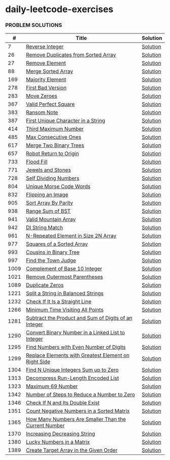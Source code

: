 # daily-leetcode-exercises

### **PROBLEM SOLUTIONS**

|**#**|**Title**|**Solution**|
|---|---|---|
|7|[Reverse Integer](https://leetcode.com/problems/reverse-integer/)| [Solution](../master/src/com/company/ReverseInteger.java)|
|26|[Remove Duplicates from Sorted Array](https://leetcode.com/problems/remove-duplicates-from-sorted-array/)| [Solution](../master/src/com/company/RemoveDuplicatesFromSortedArray.java)|
|27|[Remove Element](https://leetcode.com/problems/remove-element/)| [Solution](../master/src/com/company/RemoveElement.java)|
|88|[Merge Sorted Array](https://leetcode.com/problems/merge-sorted-array/)| [Solution](../master/src/com/company/MergeSortedArray.java)|
|169|[Majority Element](https://leetcode.com/problems/majority-element/)| [Solution](../master/src/com/company/MajorityElement.java)  |
|278|[First Bad Version](https://leetcode.com/problems/first-bad-version/)| [Solution](../master/src/com/company/FirstBadVersion.java)  |
|283|[Move Zeroes](https://leetcode.com/problems/move-zeroes/)| [Solution](../master/src/com/company/MoveZeroes.java)  |
|367|[Valid Perfect Square](https://leetcode.com/problems/valid-perfect-square/)|[Solution](../master/src/com/company/ValidPerfectSquare.java)   |
|383|[Ransom Note](https://leetcode.com/problems/ransom-note/)|[Solution](../master/src/com/company/RansomNote.java)   |
|387|[First Unique Character in a String](https://leetcode.com/problems/first-unique-character-in-a-string/)|[Solution](../master/src/com/company/FirstUniqueCharacterInAString.java)   |
|414|[Third Maximum Number](https://leetcode.com/problems/third-maximum-number/)|[Solution](../master/src/com/company/ThirdMaximumNumber.java)   |
|485|[Max Consecutive Ones](https://leetcode.com/problems/max-consecutive-ones/)|[Solution](../master/src/com/company/MaxConsecutiveOnes.java)   |
|617|[Merge Two Binary Trees](https://leetcode.com/problems/merge-two-binary-trees/)|[Solution](../master/src/com/company/MergeTwoBinaryTrees.java)   |
|657|[Robot Return to Origin](https://leetcode.com/problems/robot-return-to-origin/)|[Solution](../master/src/com/company/RobotReturnToOrigin.java)   |
|733|[Flood Fill](https://leetcode.com/problems/flood-fill/)|[Solution](../master/src/com/company/FloodFill.java)|
|771|[Jewels and Stones](https://leetcode.com/problems/jewels-and-stones/)|[Solution](../master/src/com/company/JewelsAndStones.java)|
|728|[Self Dividing Numbers](https://leetcode.com/problems/self-dividing-numbers/)|[Solution](../master/src/com/company/SelfDividingNumbers.java)|
|804|[Unique Morse Code Words](https://leetcode.com/problems/unique-morse-code-words/)|[Solution](../master/src/com/company/UniqueMorseCodeWords.java)|
|832|[Flipping an Image](https://leetcode.com/problems/flipping-an-image/)|[Solution](../master/src/com/company/FlippingAnImage.java)   |
|905|[Sort Array By Parity](https://leetcode.com/problems/sort-array-by-parity/)|[Solution](../master/src/com/company/SortArrayByParity.java)|
|938|[Range Sum of BST](https://leetcode.com/problems/range-sum-of-bst/)|[Solution](../master/src/com/company/RangeSumOfBST.java)|
|941|[Valid Mountain Array](https://leetcode.com/problems/valid-mountain-array/)|[Solution](../master/src/com/company/ValidMountainArray.java)|
|942|[DI String Match](https://leetcode.com/problems/di-string-match/)|[Solution](../master/src/com/company/DIStringMatch.java)|
|961|[N-Repeated Element in Size 2N Array](https://leetcode.com/problems/n-repeated-element-in-size-2n-array/)|[Solution](../master/src/com/company/NRepeatedElementInSize2NArray.java)|
|977|[Squares of a Sorted Array](https://leetcode.com/problems/squares-of-a-sorted-array/)|[Solution](../master/src/com/company/SquaresOfASortedArray.java)|
|993|[Cousins in Binary Tree](https://leetcode.com/problems/cousins-in-binary-tree/)|[Solution](../master/src/com/company/CousinsInBinaryTree.java)|
|997|[Find the Town Judge](https://leetcode.com/problems/find-the-town-judge/)|[Solution](../master/src/com/company/FindTheTownJudge.java)|
|1009|[Complement of Base 10 Integer](https://leetcode.com/problems/complement-of-base-10-integer/)|[Solution](../master/src/com/company/NumberComplement.java)|
|1021|[Remove Outermost Parentheses](https://leetcode.com/problems/remove-outermost-parentheses/)|[Solution](../master/src/com/company/RemoveOutermostParentheses.java)|
|1089|[Duplicate Zeros](https://leetcode.com/problems/duplicate-zeros/)|[Solution](../master/src/com/company/DuplicateZeros.java)|
|1221|[Split a String in Balanced Strings](https://leetcode.com/problems/split-a-string-in-balanced-strings/)|[Solution](../master/src/com/company/SplitAStringInBalancedStrings.java)|
|1232|[Check If It Is a Straight Line](https://leetcode.com/problems/check-if-it-is-a-straight-line/)|[Solution](../master/src/com/company/CheckIfItIsAStraightLine.java)|
|1266|[Minimum Time Visiting All Points](https://leetcode.com/problems/minimum-time-visiting-all-points/)|[Solution](../master/src/com/company/MinimumTimeVisitingAllPoints.java)|
|1281|[Subtract the Product and Sum of Digits of an Integer](https://leetcode.com/problems/subtract-the-product-and-sum-of-digits-of-an-integer/)|[Solution](../master/src/com/company/SubtractTheProductAndSumOfDigitsOfAnInteger.java)|
|1290|[Convert Binary Number in a Linked List to Integer](https://leetcode.com/problems/convert-binary-number-in-a-linked-list-to-integer/)|[Solution](../master/src/com/company/ConvertBinaryNumberInALinkedListToInteger.java)|
|1295|[Find Numbers with Even Number of Digits](https://leetcode.com/problems/find-numbers-with-even-number-of-digits/)|[Solution](../master/src/com/company/FindNumbersWithEvenNumberOfDigits.java)|
|1299|[Replace Elements with Greatest Element on Right Side](https://leetcode.com/problems/replace-elements-with-greatest-element-on-right-side/)|[Solution](../master/src/com/company/ReplaceElementsWithGreatestElementOnRightSide.java)|
|1304|[Find N Unique Integers Sum up to Zero](https://leetcode.com/problems/find-n-unique-integers-sum-up-to-zero/)|[Solution](../master/src/com/company/FindNUniqueIntegersSumUpToZero.java)|
|1313|[Decompress Run-Length Encoded List](https://leetcode.com/problems/decompress-run-length-encoded-list/)|[Solution](../master/src/com/company/DecompressRunLengthEncodedList.java)|
|1323|[Maximum 69 Number](https://leetcode.com/problems/maximum-69-number/)|[Solution](../master/src/com/company/Maximum69Number.java)|
|1342|[Number of Steps to Reduce a Number to Zero](https://leetcode.com/problems/number-of-steps-to-reduce-a-number-to-zero/)|[Solution](../master/src/com/company/NumberOfStepsToReduceANumberToZero.java)|
|1346|[Check If N and Its Double Exist](https://leetcode.com/problems/check-if-n-and-its-double-exist/)|[Solution](../master/src/com/company/RemoveElement.java)|
|1351|[Count Negative Numbers in a Sorted Matrix](https://leetcode.com/problems/count-negative-numbers-in-a-sorted-matrix/)|[Solution](../master/src/com/company/CountNegativeNumbersInASortedMatrix.java)|
|1365|[How Many Numbers Are Smaller Than the Current Number](https://leetcode.com/problems/how-many-numbers-are-smaller-than-the-current-number/)|[Solution](../master/src/com/company/HowManyNumbersAreSmallerThanTheCurrentNumber.java)|
|1370|[Increasing Decreasing String](https://leetcode.com/problems/increasing-decreasing-string/)|[Solution](../master/src/com/company/IncreasingDecreasingString.java)|
|1380|[Lucky Numbers in a Matrix](https://leetcode.com/problems/lucky-numbers-in-a-matrix/)|[Solution](../master/src/com/company/LuckyNumbersInAMatrix.java)|
|1389|[Create Target Array in the Given Order](https://leetcode.com/problems/create-target-array-in-the-given-order/)|[Solution](../master/src/com/company/CreateTargetArrayInTheGivenOrder.java)   |
